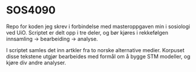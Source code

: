 # SOS4090
Repo for koden jeg skrev i forbindelse med masteroppgaven min i sosiologi ved UiO. Scriptet er delt opp i tre deler, og bør kjøres i rekkefølgen innsamling -> bearbeiding -> analyse. 

I scriptet samles det inn artkler fra to norske alternative medier. Korpuset disse tekstene utgjør bearbeides med formål om å bygge STM modeller, og kjøre div andre analyser. 
